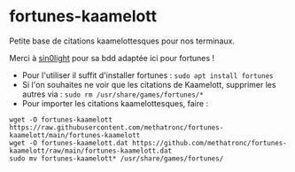 # fortunes-kaamelott
Petite base de citations kaamelottesques pour nos terminaux.

Merci à [sin0light](https://github.com/sin0light/api-kaamelott) pour sa bdd adaptée ici pour fortunes !

* Pour l'utiliser il suffit d'installer fortunes :
`sudo apt install fortunes`
* Si l'on souhaites ne voir que les citations de Kaamelott, supprimer les autres via :
`sudo rm /usr/share/games/fortunes/*`
* Pour importer les citations kaamelottesques, faire :
```
wget -O fortunes-kaamelott https://raw.githubusercontent.com/methatronc/fortunes-kaamelott/main/fortunes-kaamelott
wget -O fortunes-kaamelott.dat https://github.com/methatronc/fortunes-kaamelott/raw/main/fortunes-kaamelott.dat
sudo mv fortunes-kaamelott* /usr/share/games/fortunes/
```
